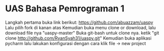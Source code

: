 # UAS Bahasa Pemrograman 1

Langkah pertama buka link berikut: https://github.com/abuazzam/uaspy
Lalu pilih fork di kanan atas
Kemudian buka menu clone or download, lalu download file nya "uaspy-master"
Buka git-bash untuk clone nya. ketik "git clone http://github.com/RyanSyah31/uaspy.git"
Kemudian buka aplikasi pycharm lalu lakukan konfigurasi dengan cara klik file -> new project
